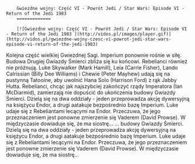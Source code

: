 
        Gwiezdne wojny: Część VI - Powrót Jedi / Star Wars: Episode VI - Return of the Jedi 1983 
        =============
        
        [![Gwiezdne wojny: Część VI - Powrót Jedi / Star Wars: Episode VI - Return of the Jedi 1983 ](http://vidos.pl/images/player.gif)](http://vidos.pl/gwiezdne-wojny-czesc-vi-powrot-jedi-star-wars-episode-vi-return-of-the-jedi-1983)
        
        
 Kolejna część wielkiej Gwiezdnej Sagi. Imperium ponownie rośnie w siłę. Budowa Drugiej Gwiazdy Śmierci zbliża się ku końcowi. Rebelianci również nie próżnują. Luke Skywalker (Mark Hamill), Leia (Carrie Fisher), Lando Calrissian (Billy Dee Williams) i Chewie (Peter Mayhew) udają się na pustynną Tatooine, aby uwolnić Hana Solo (Harrison Ford) z rąk Jabby Hutta. Rebelianci, chcąc jak najszybciej zakończyć rządy Imperatora (Ian McDiarmid), zamierzają nie dopuścić do ukończenia budowy Gwiazdy Śmierci. Dzielą się na dwa oddziały - jeden przeprowadza akcję dywersyjną na księżycu Endor, a drugi aatakuje bezpośrednio bazę Imperium. Luke udaje się z Rebeliantami lecącymi na Endor. Przeczuwa, że jego przeznaczeniem jest ponowne zmierzenie się Vaderem (David Prowse). W międzyczasie dowiaduje się, że ma siostrę...  ... budowy Gwiazdy Śmierci. Dzielą się na dwa oddziały - jeden przeprowadza akcję dywersyjną na księżycu Endor, a drugi aatakuje bezpośrednio bazę Imperium. Luke udaje się z Rebeliantami lecącymi na Endor. Przeczuwa, że jego przeznaczeniem jest ponowne zmierzenie się Vaderem (David Prowse). W międzyczasie dowiaduje się, że ma siostrę...
    